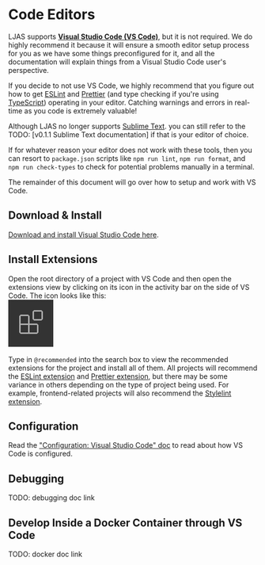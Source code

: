 # Code Editors

LJAS supports **[Visual Studio Code (VS Code)](https://code.visualstudio.com)**, but it is not required. We do highly recommend it because it will ensure a smooth editor setup process for you as we have some things preconfigured for it, and all the documentation will explain things from a Visual Studio Code user's perspective.

If you decide to not use VS Code, we highly recommend that you figure out how to get [ESLint](https://eslint.org) and [Prettier](https://prettier.io) (and type checking if you're using [TypeScript](https://typescriptlang.org)) operating in your editor. Catching warnings and errors in real-time as you code is extremely valuable!

Although LJAS no longer supports [Sublime Text](https://sublimetext.com). you can still refer to the TODO: [v0.1.1 Sublime Text documentation] if that is your editor of choice.

If for whatever reason your editor does not work with these tools, then you can resort to `package.json` scripts like `npm run lint`, `npm run format`, and `npm run check-types` to check for potential problems manually in a terminal.

The remainder of this document will go over how to setup and work with VS Code.

## Download & Install

[Download and install Visual Studio Code here](https://code.visualstudio.com/download).

## Install Extensions

Open the root directory of a project with VS Code and then open the extensions view by clicking on its icon in the activity bar on the side of VS Code. The icon looks like this:  
![VS Code Extensions view icon](../images/vs-code-extensions-view-icon.png)

Type in `@recommended` into the search box to view the recommended extensions for the project and install all of them. All projects will recommend the [ESLint extension](https://marketplace.visualstudio.com/items?itemName=dbaeumer.vscode-eslint) and [Prettier extension](https://marketplace.visualstudio.com/items?itemName=esbenp.prettier-vscode), but there may be some variance in others depending on the type of project being used. For example, frontend-related projects will also recommend the [Stylelint extension](https://marketplace.visualstudio.com/items?itemName=stylelint.vscode-stylelint).

## Configuration

Read the ["Configuration: Visual Studio Code" doc](../configuration/vscode.md) to read about how VS Code is configured.

## Debugging

TODO: debugging doc link

## Develop Inside a Docker Container through VS Code

TODO: docker doc link
